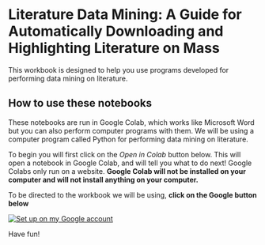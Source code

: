 # Literature Data Mining: A Guide for Automatically Downloading and Highlighting Literature on Mass

This workbook is designed to help you use programs developed for performing data mining on literature. 

## How to use these notebooks

These notebooks are run in Google Colab, which works like Microsoft Word but you can also perform computer programs with them. We will be using a computer program called Python for performing data mining on literature. 

To begin you will first click on the *Open in Colab* button below. This will open a notebook in Google Colab, and will tell you what to do next! Google Colabs only run on a website. **Google Colab will not be installed on your computer and will not install anything on your computer.** 

To be directed to the workbook we will be using, **click on the Google button below**

[![Set up on my Google account](https://colab.research.google.com/assets/colab-badge.svg)](https://colab.research.google.com/github/geoffreyweal/LDM/blob/main/Notebooks/LDM_Notebook.ipynb)

Have fun!